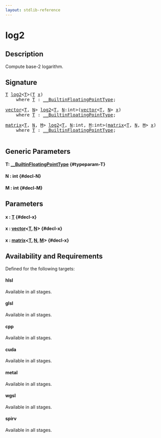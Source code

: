 ```yaml
---
layout: stdlib-reference
---
```


# log2

## Description

Compute base-2 logarithm.




## Signature 

<pre>
<a href="/stdlib-reference/global-decls/log2#typeparam-T" class="code_type">T</a> <a href="/stdlib-reference/global-decls/log2">log2</a>&lt;<a href="/stdlib-reference/global-decls/log2#typeparam-T" class="code_type">T</a>&gt;(<a href="/stdlib-reference/global-decls/log2#typeparam-T" class="code_type">T</a> <a href="/stdlib-reference/global-decls/log2#decl-x" class="code_param">x</a>)
    <span class='code_keyword'>where</span> <a href="/stdlib-reference/global-decls/log2#typeparam-T" class="code_type">T</a> : <a href="/stdlib-reference/interfaces/0_builtinfloatingpointtype-029hm/index" class="code_type">__BuiltinFloatingPointType</a>;

<a href="/stdlib-reference/types/vector/index" class="code_type">vector</a>&lt;<a href="/stdlib-reference/global-decls/log2#typeparam-T" class="code_type">T</a>, <a href="/stdlib-reference/global-decls/log2#decl-N" class="code_var">N</a>&gt; <a href="/stdlib-reference/global-decls/log2">log2</a>&lt;<a href="/stdlib-reference/global-decls/log2#typeparam-T" class="code_type">T</a>, <a href="/stdlib-reference/global-decls/log2#decl-N" class="code_var">N</a>:<span class="code_keyword">int</span>&gt;(<a href="/stdlib-reference/types/vector/index" class="code_type">vector</a>&lt;<a href="/stdlib-reference/global-decls/log2#typeparam-T" class="code_type">T</a>, <a href="/stdlib-reference/global-decls/log2#decl-N" class="code_var">N</a>&gt; <a href="/stdlib-reference/global-decls/log2#decl-x" class="code_param">x</a>)
    <span class='code_keyword'>where</span> <a href="/stdlib-reference/global-decls/log2#typeparam-T" class="code_type">T</a> : <a href="/stdlib-reference/interfaces/0_builtinfloatingpointtype-029hm/index" class="code_type">__BuiltinFloatingPointType</a>;

<a href="/stdlib-reference/types/matrix/index" class="code_type">matrix</a>&lt;<a href="/stdlib-reference/global-decls/log2#typeparam-T" class="code_type">T</a>, <a href="/stdlib-reference/global-decls/log2#decl-N" class="code_var">N</a>, <a href="/stdlib-reference/global-decls/log2#decl-M" class="code_var">M</a>&gt; <a href="/stdlib-reference/global-decls/log2">log2</a>&lt;<a href="/stdlib-reference/global-decls/log2#typeparam-T" class="code_type">T</a>, <a href="/stdlib-reference/global-decls/log2#decl-N" class="code_var">N</a>:<span class="code_keyword">int</span>, <a href="/stdlib-reference/global-decls/log2#decl-M" class="code_var">M</a>:<span class="code_keyword">int</span>&gt;(<a href="/stdlib-reference/types/matrix/index" class="code_type">matrix</a>&lt;<a href="/stdlib-reference/global-decls/log2#typeparam-T" class="code_type">T</a>, <a href="/stdlib-reference/global-decls/log2#decl-N" class="code_var">N</a>, <a href="/stdlib-reference/global-decls/log2#decl-M" class="code_var">M</a>&gt; <a href="/stdlib-reference/global-decls/log2#decl-x" class="code_param">x</a>)
    <span class='code_keyword'>where</span> <a href="/stdlib-reference/global-decls/log2#typeparam-T" class="code_type">T</a> : <a href="/stdlib-reference/interfaces/0_builtinfloatingpointtype-029hm/index" class="code_type">__BuiltinFloatingPointType</a>;

</pre>

## Generic Parameters

#### T: [\_\_BuiltinFloatingPointType](/stdlib-reference/interfaces/0_builtinfloatingpointtype-029hm/index) {#typeparam-T}
#### N  : int {#decl-N}
#### M  : int {#decl-M}

## Parameters

#### x  : [T](/stdlib-reference/global-decls/log2#typeparam-T) {#decl-x}
#### x  : [vector](/stdlib-reference/types/vector/index)\<[T](/stdlib-reference/types/vector/index#typeparam-T), [N](/stdlib-reference/types/vector/index#decl-N)\> {#decl-x}
#### x  : [matrix](/stdlib-reference/types/matrix/index)\<[T](/stdlib-reference/types/matrix/t-0), [N](/stdlib-reference/types/matrix/index#decl-N), [M](/stdlib-reference/types/matrix/index#decl-M)\> {#decl-x}

## Availability and Requirements

Defined for the following targets:

#### hlsl
Available in all stages.

#### glsl
Available in all stages.

#### cpp
Available in all stages.

#### cuda
Available in all stages.

#### metal
Available in all stages.

#### wgsl
Available in all stages.

#### spirv
Available in all stages.




